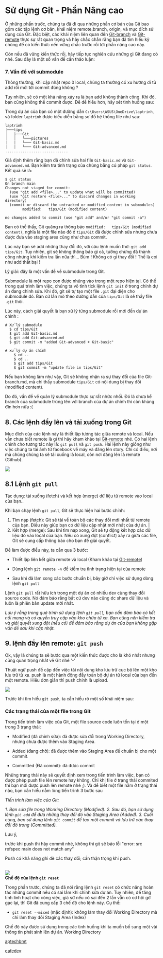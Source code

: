 # Sử dụng Git - Phần Nâng cao

Ở những phần trước, chúng ta đã đi qua những phần cơ bản của Git bao gồm các tập lệnh cơ bản, khái niệm remote,branch, origin, và mục đích sử dụng của Git. Đặc biệt, các khái niệm liên quan đến [Git-branch](/Git-branch.md) và [Git-remote](/Git-remote.md) thực sự rất quan trọng và hãy chắc chắn rằng bạn đã tìm hiểu kỹ chúng để có kiến thức nền vững chắc trước rồi tới phần nâng cao này.

Còn nếu đã vững kiến thức rồi, hãy tiếp tục nghiên cứu những gì Git đang có nhé. Sau đây là một số vấn đề cần thảo luận:

### 7. Vấn đề với submodule

Thông thường, khi cập nhật repo ở local, chúng ta thường có xu hướng đi từ add rồi mới tới commit đúng không ? 

Tuy nhiên, sẽ có một khả năng xảy ra là bạn add không thành công. Khi đó, bạn cũng không thể commit được. Để dễ hiểu hơn, hãy xét tình huống sau:

Trong dự án của bạn có một đường dẫn `C:\Users\ASUS\OneDrive\laptrinh`, và folder `laptrinh` được biểu diễn bằng sơ đồ hệ thống file như sau:

```
laptrinh
|───tips
│   ├───Git
│   │   └───pictures
|   |   └─── Git-basic.md
|   |   └─── Git-advanced.md
.............................
```

Giả định thêm rằng bạn đã chỉnh sửa hai file `Git-basic.md` và `Git-advanced.md`. Bạn kiểm tra tình trạng của chúng bằng cú pháp `git status`. Kết quả sẽ là:

```
$ git status
On branch main
Changes not staged for commit:
  (use "git add <file>..." to update what will be committed)
  (use "git restore <file>..." to discard changes in working directory)
  (commit or discard the untracked or modified content in submodules)
        modified:   tips/Git (modified content)

no changes added to commit (use "git add" and/or "git commit -a")
```

Bạn có thể thấy, Git quăng ra thông báo `modified:   tips/Git (modified content)`, nghĩa là một file nào đó ở `tips/Git` đã được chỉnh sửa nhưng chưa được đưa vào staging area cũng như chưa commit. 

Lúc này bạn sẽ add những thay đổi đó, với câu lệnh muốn thở: `git add tips/Git`. Tuy nhiên, git sẽ không thông báo gì cả, tưởng chừng đã thành công nhưng khi kiểm tra lần nữa thì... Bùm ! Không có gì thay đổi ! Thế là coi như add thất bại ! 

Lý giải: đây là một vấn đề về submodule trong Git. 

Submodule là một repo con được nhúng  vào trong một repo hiện tại. Có thể trong quá trình làm việc, chúng ta vô tình tick lệnh `git init` ở trong chính dự án đang chỉnh sửa. Khi đó, git sẽ tự tạo một file `.git` đại diện cho submodule đó. Bạn cứ lần mò theo đường dẫn của `tips/Git` là sẽ thấy file `.git`  thôi.

Lúc này, cách giải quyết là bạn xử lý từng submodule rồi mới đến dự án chính :

```
# Xử lý submodule
  $ cd tips/Git
  $ git add Git-basic.md
  $ git add Git-advanced.md
  $ git commit -m "added Git-advanced + Git-basic"

# xử lý dự án chính
    $ cd ..
    $ cd ..
    $ git add tips/Git
    $ git commit -m "update file in tips/Git"
```

Nếu bạn không làm như vậy, Git sẽ không nhận ra sự thay đổi của file Git-branch.md, mà chỉ thấy submodule `tips/Git` có nội dung bị thay đổi (modified content).

Do đó, vấn đề về quản lý submodule thực sự rất nhức nhối. Đó là chưa kể branch của submodule trùng tên với branch của dự án chính thì còn khùng đin hơn nữa :(

## 8. Các lệnh đẩy lên và tải xuống trong Git

Mục đích của các lệnh này là thiết lập tương tác giữa remote và local. Nếu vẫn chưa biết remote là gì thì hãy kham khảo tại [Git-remote](/Git-remote.md) nhé. Có hai lệnh chính cho tương tác này là: `git pull` và `git push`. Hai lệnh này giống như việc chúng ta tải ảnh từ facebook về máy và đăng lên story. Chỉ có điều, nơi mà chúng chúng ta sẽ tải xuống là local, còn nơi đăng lên là remote (Github).

![](/pictures/cafedev-git-push-1.png)

## 8.1 Lệnh ``git pull``

Tác dụng: tải xuống (fetch) và kết hợp (merge) dữ liệu từ remote vào local  của bạn..

Khi bạn chạy lệnh `git pull`, Git sẽ thực hiện hai bước chính:

1. Tìm nạp (fetch): Git sẽ tải về toàn bộ các thay đổi mới nhất từ remote  của bạn. Điều này giúp bạn có dữ liệu cập nhật mới nhất của dự án.
|
2. Kết hợp (merge): Sau khi tìm nạp xong, Git sẽ tự động kết hợp các dữ liệu đó vào local  của bạn. Nếu có xung đột (conflict) xảy ra giữa các file, Git sẽ cung cấp thông báo cho bạn để giải quyết.

Để làm được điều này, ta cần qua 3 bước:
 
 - Thiết lập liên kết giữa remote  và local  (Kham khảo tại [Git-remote](Git-remote.md))

- Dùng lệnh `git remote -v` để kiểm tra tình trạng hiện tại của remote

- Sau khi đã làm xong các bước chuẩn bị, bây giờ chỉ việc sử dụng dòng lệnh ``git pull``

Lệnh `git pull` rất hữu ích trong một dự án có nhiều dev cùng thay đổi source code. Nó đảm bảo rằng bất cứ dev nào cũng dc share dữ liệu và luôn là phiên bản update mới nhất.

_Lưu ý rằng trong quá trình sử dụng lệnh `git pull`, bạn cần đảm bảo có kết nối mạng và có quyền truy cập vào kho chứa từ xa. Bạn cũng nên kiểm tra và giải quyết xung đột (nếu có) để đảm bảo rằng dự án của bạn không gặp vấn đề sau khi cập nhật._

## 9. lệnh đẩy lên remote:  `git push`

Ok, vậy là chúng ta sẽ bước qua một kiến thức được cho là khó nhất nhưng cũng quan trọng nhất về Git nhé '-'

Thuật ngữ push đề cập đến việc tải nội dung kho lưu trữ cục bộ lên một kho lưu trữ từ xa. push là một hành động đẩy toàn bộ dự án từ local của bạn đến một remote. Hiểu đơn giản thì push chính là upload.

![](/pictures/push.png)

Trước khi tìm hiểu `git push`, ta cần hiểu rõ một số khái niệm sau:

### Các trạng thái của một file trong Git

Trong tiến trình làm việc của Git, một file source code luôn tồn tại ở một trong 3 trạng thái:

- Modified (đã chỉnh sửa): đã được sửa đổi trong Working Directory, nhưng chưa được thêm vào Staging Area.

- Added (đang chờ): đã được thêm vào Staging Area để chuẩn bị cho một commit.

- Committed (Đã commit): đã được commit 

Những trạng thái này sẽ quyết định xem trong tiến trình làm việc, bạn có được phép push file lên remote hay không. Chỉ khi file ở trạng thái commited thì bạn mới được push lên remote nhé ;). Và để biết một file nằm ở trạng thái nào, bạn cần hiểu nằm lòng tiến trình 3 bước sau

_Tiến trình làm việc của Git:_

_1. Bạn sửa file trong Working Directory (Modified)._
_2. Sau đó, bạn sử dụng lệnh `git add` để đưa những thay đổi đó vào Staging Area (Added)._
_3. Cuối cùng, bạn sử dụng lệnh `git commit` để tạo một commit và lưu trữ các thay đổi đó trong  (Committed)._



Lưu ý, 

trước khi push thì hãy commit nhé, không thì git sẽ báo lỗi "error: src refspec main does not match any"

Push có khả năng ghi đè các thay đổi; cần thận trọng khi push.



\
![](/pictures/three-stage.png)
\
__Chế độ của lệnh `git reset`__

Trong phần trước, chúng ta đã nói rằng lệnh `git reset` có chức năng hoàn tác những commit nếu có sai lầm khi chỉnh sửa dự án. Tuy nhiên, để tăng tính linh hoạt cho công việc, giả sử nếu có sai đến 2 lần vẫn có cơ hội gỡ gạc lại, thì Git đã cung cấp 3 chế độ cho lệnh này. Cụ thể:

- `git reset --mixed` (mặc định):  không làm thay đổi Working Directory mà chỉ làm thay đổi Staging Area (Index)

Chế độ này được sử dụng trong các tình huống khi ta muốn bổ sung một vài thông tin phát sinh lên dự án. Working Directory

[aptechbmt](https://aptechbmt.edu.vn/hoc-lap-trinh/git-github/bai-4-huong-dan-su-dung-git-cac-lenh-co-ban-can-phai-biet-6.html)

[cafedev](https://cafedev.vn/tu-hoc-git-lenh-git-push/)